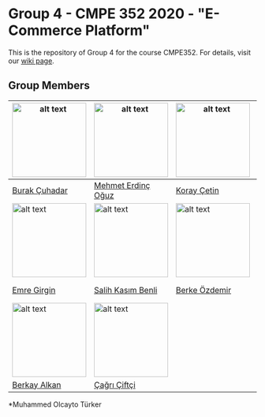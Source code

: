 # Group 4 - CMPE 352 2020 - "E-Commerce Platform"
This is the repository of Group 4 for the course CMPE352. For details, visit our [wiki page](https://github.com/bounswe/bounswe2020group4/wiki).

## Group Members
| <img src="https://avatars.githubusercontent.com/burakcuhadar" alt="alt text" width="150"> | <img src="https://avatars.githubusercontent.com/eridincu" alt="alt text" width="150"> | <img src="https://avatars.githubusercontent.com/koraycetiin" alt="alt text" width="150"> | <img src="https://avatars.githubusercontent.com/eylulyalcinkaya" alt="alt text" width="150"> | 
|---|---|---|---|
|[Burak Çuhadar](https://github.com/bounswe/bounswe2020group4/wiki/Burak-%C3%87uhadar)|[Mehmet Erdinç Oğuz](https://github.com/bounswe/bounswe2020group4/wiki/Mehmet-Erdin%C3%A7-O%C4%9Fuz)|[Koray Çetin](https://github.com/bounswe/bounswe2020group4/wiki/Koray-Cetin)|[Eylül Yalçınkaya](https://github.com/bounswe/bounswe2020group4/wiki/Eyl%C3%BCl-Yal%C3%A7%C4%B1nkaya)|
| <img src="https://avatars.githubusercontent.com/egirgin" alt="alt text" width="150"> | <img src="https://avatars.githubusercontent.com/zeritte" alt="alt text" width="150"> | <img src="https://avatars.githubusercontent.com/berkeozdemir2016400246" alt="alt text" width="150"> | <img src="https://avatars.githubusercontent.com/katakor" alt="alt text" width="150"> | 
|[Emre Girgin](https://github.com/bounswe/bounswe2020group4/wiki/Emre-Girgin)|[Salih Kasım Benli](https://github.com/bounswe/bounswe2020group4/wiki/Salih-Kas%C4%B1m-Benli)|[Berke Özdemir](https://github.com/bounswe/bounswe2020group4/wiki/Berke-%C3%96zdemir)|[Katariina Korolainen](https://github.com/bounswe/bounswe2020group4/wiki/Katariina-Korolainen)|
| <img src="https://avatars.githubusercontent.com/berkayalkan" alt="alt text" width="150"> | <img src="https://avatars.githubusercontent.com/cagric0" alt="alt text" width="150"> |
|[Berkay Alkan](https://github.com/bounswe/bounswe2020group4/wiki/Berkay-Alkan)|[Çağrı Çiftçi](https://github.com/bounswe/bounswe2020group4/wiki/%C3%87a%C4%9Fr%C4%B1-%C3%87ift%C3%A7i)|


*Muhammed Olcayto Türker
